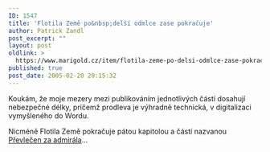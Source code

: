 ```yaml
---
ID: 1547
title: 'Flotila Země po&nbsp;delší odmlce zase pokračuje'
author: Patrick Zandl
post_excerpt: ""
layout: post
oldlink: >
  https://www.marigold.cz/item/flotila-zeme-po-delsi-odmlce-zase-pokracuje
published: true
post_date: 2005-02-20 20:15:32
---
```

<p>Koukám, že moje mezery mezi publikováním jednotlivých částí dosahují nebezpečné délky, pričemž prodleva je výhradně technická, v digitalizaci vymyšleného do Wordu. </p>

<p>Nicméně Flotila Země pokračuje pátou kapitolou a částí nazvanou <a href="http://flotila.bloguje.cz/116573_item.php">Převlečen za admirála</a>...
</p>
